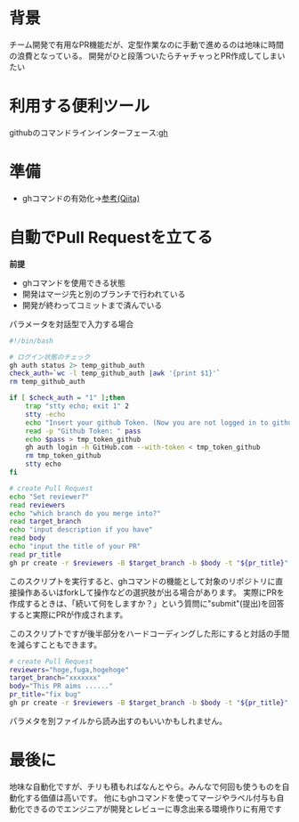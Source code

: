 <!--
title:   Pull Requestの作成を自動化したい
tags:    shell,github,自動化,gh
private: false
-->
# 背景
チーム開発で有用なPR機能だが、定型作業なのに手動で進めるのは地味に時間の浪費となっている。
開発がひと段落ついたらチャチャっとPR作成してしまいたい

# 利用する便利ツール
githubのコマンドラインインターフェース:[gh](https://cli.github.com/)


# 準備
* ghコマンドの有効化→[参考(Qiita)](https://qiita.com/KEINOS/items/d5da8c154cfb97336e3c#tl-dr-%E4%BB%8A%E5%8C%97%E7%94%A3%E6%A5%AD)

# 自動でPull Requestを立てる
<b>前提</b>
* ghコマンドを使用できる状態
* 開発はマージ先と別のブランチで行われている
* 開発が終わってコミットまで済んでいる

パラメータを対話型で入力する場合
``` bash
#!/bin/bash

# ログイン状態のチェック
gh auth status 2> temp_github_auth
check_auth=`wc -l temp_github_auth |awk '{print $1}'`
rm temp_github_auth

if [ $check_auth = "1" ];then
    trap "stty echo; exit 1" 2
    stty -echo
    echo "Insert your github Token. (Now you are not logged in to github.)"
    read -p "Github Token: " pass
    echo $pass > tmp_token_github
    gh auth login -h GitHub.com --with-token < tmp_token_github
    rm tmp_token_github
    stty echo
fi

# create Pull Request
echo "Set reviewer?"
read reviewers
echo "which branch do you merge into?"
read target_branch
echo "input description if you have"
read body
echo "input the title of your PR"
read pr_title
gh pr create -r $reviewers -B $target_branch -b $body -t "${pr_title}"
```

このスクリプトを実行すると、ghコマンドの機能として対象のリポジトリに直接操作あるいはforkして操作などの選択肢が出る場合があります。
実際にPRを作成するときは、「続いて何をしますか？」という質問に"submit"(提出)を回答すると実際にPRが作成されます。

このスクリプトですが後半部分をハードコーディングした形にすると対話の手間を減らすこともできます。
``` bash
# create Pull Request
reviewers="hoge,fuga,hogehoge"
target_branch="xxxxxxx"
body="This PR aims ......"
pr_title="fix bug"
gh pr create -r $reviewers -B $target_branch -b $body -t "${pr_title}"
```
パラメタを別ファイルから読み出すのもいいかもしれません。

# 最後に
地味な自動化ですが、チリも積もればなんとやら。みんなで何回も使うものを自動化する価値は高いです。
他にもghコマンドを使ってマージやラベル付与も自動化できるのでエンジニアが開発とレビューに専念出来る環境作りに有用です
